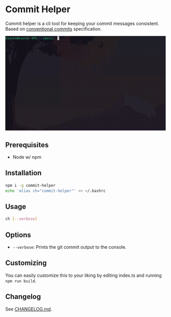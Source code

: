 # Commit Helper

Commit helper is a cli tool for keeping your commit messages consistent. Based on [conventional commits](https://www.conventionalcommits.org/en/v1.0.0/) specification.

![demo](./demo.gif)

## Prerequisites

- Node w/ npm

## Installation

```bash
npm i -g commit-helper
echo 'alias ch="commit-helper"' >> ~/.bashrc
```

## Usage

```bash
ch [--verbose]
```

## Options

- `--verbose`: Prints the git commit output to the console.

## Customizing

You can easily customize this to your liking by editing index.ts and running `npm run build`.

## Changelog

See [CHANGELOG.md](./CHANGELOG.md).
